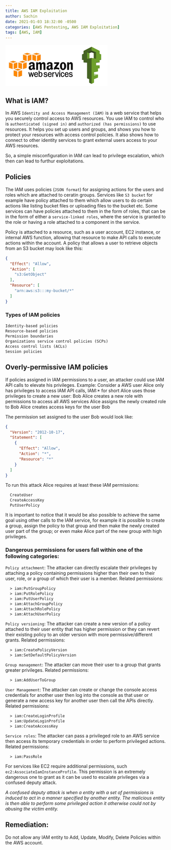 ```yaml
---
title: AWS IAM Exploitation
author: Sachin
date: 2021-01-03 18:32:00 -0500
categories: [AWS Pentesting, AWS IAM Exploitation]
tags: [AWS, IAM]
---
```


![](assets/img/posts/awsexploit/awsiams.png)
## What is IAM?

In AWS `Identity and Access Management (IAM)` is a web service that helps you securely control access to AWS resources. You use IAM to control who is `authenticated (signed in)` and `authorized (has permissions)` to use resources.
It helps you set up users and groups, and shows you how to protect your resources with access control policies. It also shows how to connect to other identity services to grant external users access to your AWS resources.

So, a simple misconfiguration in IAM can lead to privilege escalation, which then can lead to furthur exploitations.

## Policies
The IAM uses policies (`JSON format`) for assigning actions for the users and roles which are attached to ceratin groups.
Services like `S3 bucket` for example have policy attached to them which allow users to do certain actions like listing bucket files or uploading files to the bucket etc.
Some services can have policies attached to them in the form of roles, that can be in the form of either a `service-linked roles`, where the service is granted to the role or having a role attached to a component in the service.

Policy is attached to a resource, such as a user account, EC2 instance, or internal AWS function, allowing that resource to make API calls to execute actions within the account. A policy that allows a user to retrieve objects from an S3 bucket may look like this:
```json
{
  "Effect": "Allow",
  "Action": [
    "s3:GetObject"
  ],
  "Resource": [
    "arn:aws:s3:::my-bucket/*"
  ]
}
```
### Types of IAM policies

    Identity-based policies
    Resource-based policies
    Permission boundaries
    Organizations service control policies (SCPs)
    Access control lists (ACLs)
    Session policies


## Overly-permissive IAM policies

If policies assigned in IAM permissions to a user, an attacker could use IAM API calls to elevate his privileges. 
Example:
Consider a AWS user Alice only has privileges to access IAM API calls, IAM:* for short
  Alice uses those privileges to create a new user: Bob
  Alice creates a new role with permissions to access all AWS services
  Alice assigns the newly created role to Bob
  Alice creates access keys for the user Bob


The permission set assigned to the user Bob would look like:
```json
{
  "Version": "2012-10-17",
  "Statement": [
    {
      "Effect": "Allow",
      "Action": "*",
      "Resource": "*"
    }
  ]
}
```


To run this attack Alice requires at least these IAM permissions:
```
  CreateUser
  CreateAccessKey
  PutUserPolicy
```
It is important to notice that it would be also possible to achieve the same goal using other calls to the IAM
service, for example it is possible to create a group, assign the policy to that group and then make the newly
created user part of the group; or even make Alice part of the new group with high privileges.

### Dangerous permissions for users fall within one of the following categories:

`Policy attachment`: The attacker can directly escalate their privileges by attaching a policy containing permissions higher than their own to their user, role, or a group of which their user is a member. Related permissions:

      > iam:PutGroupPolicy
      > iam:PutRolePolicy
      > iam:PutUserPolicy
      > iam:AttachGroupPolicy
      > iam:AttachRolePolicy
      > iam:AttachUserPolicy
       

`Policy versioning`: The attacker can create a new version of a policy attached to their user entity that has higher permission or they can revert their existing policy to an older version with more permissive/different grants. Related permissions:
        
      > iam:CreatePolicyVersion
      > iam:SetDefaultPolicyVersion

`Group management`: The attacker can move their user to a group that grants greater privileges. Related permissions:
        
      > iam:AddUserToGroup


`User Management`: The attacker can create or change the console access credentials for another user then log into the console as that user or generate a new access key for another user then call the APIs directly. Related permissions:
        
      > iam:CreateLoginProfile
      > iam:UpdateLoginProfile
      > iam:CreateAccessKey

  
 `Service roles`: The attacker can pass a privileged role to an AWS service then access its temporary credentials in order to perform privileged actions.
 Related permissions:

      > iam:PassRole
      
For services like EC2 require additional permissions, such `ec2:AssociateIamInstanceProfile`. This permission is an extremely dangerous one to grant as it can be used to escalate privileges via a confused deputy attack.

*A confused deputy attack is when a entity with a set of permissions is induced to act in a manner specified by another entity. The malicious entity is then able to perform some privileged action it otherwise could not by abusing the victim entity.*


## Remediation:
   Do not allow any IAM entity to Add, Update, Modify, Delete Policies within the AWS account.


